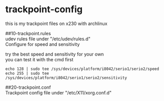 trackpoint-config
====================
this is my trackpoint files on x230 with archlinux   

##10-trackpoint.rules   
udev rules file under "/etc/udev/rules.d"   
Configure for speed and sensitivity   

try the best speed and sensitivity for your own   
you can test it with the cmd first    

    echo 128 | sudo tee /sys/devices/platform/i8042/serio1/serio2/speed    
    echo 255 | sudo tee /sys/devices/platform/i8042/serio1/serio2/sensitivity    
  
##20-trackpoint.conf   
Trackpoint config file under "/etc/X11/xorg.conf.d"   

